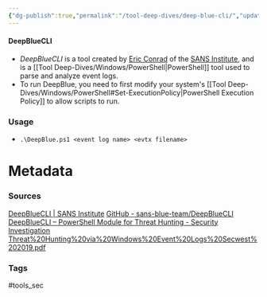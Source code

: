 ```yaml
---
{"dg-publish":true,"permalink":"/tool-deep-dives/deep-blue-cli/","updated":"2024-03-07T14:00:36.000-08:00"}
---
```


#### DeepBlueCLI
- *DeepBlueCLI* is a tool created by [Eric Conrad](https://www.ericconrad.com/) of the [SANS Institute](https://www.sans.org/), and is a [[Tool Deep-Dives/Windows/PowerShell\|PowerShell]] tool used to parse and analyze event logs.
- To run DeepBlue, you need to first modify your system's [[Tool Deep-Dives/Windows/PowerShell#Set-ExecutionPolicy\|PowerShell Execution Policy]] to allow scripts to run.

### Usage
- `.\DeepBlue.ps1 <event log name> <evtx filename>`





# Metadata

### Sources
[DeepBlueCLI | SANS Institute](https://www.sans.org/tools/deepbluecli/)
[GitHub - sans-blue-team/DeepBlueCLI](https://github.com/sans-blue-team/DeepBlueCLI)
[DeepBlueCLI – PowerShell Module for Threat Hunting - Security Investigation](https://www.socinvestigation.com/deepbluecli-powershell-module-for-threat-hunting/)
[Threat%20Hunting%20via%20Windows%20Event%20Logs%20Secwest%202019.pdf](https://0x4d31.github.io/awesome-threat-detection/docs/Threat%20Hunting%20via%20Windows%20Event%20Logs%20Secwest%202019.pdf)
### Tags
#tools_sec 